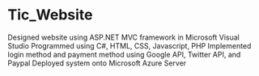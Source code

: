 # Tic_Website
Designed website using ASP.NET MVC framework in Microsoft Visual Studio
Programmed using C#, HTML, CSS, Javascript, PHP
Implemented login method and payment method using Google API, Twitter API, and Paypal
Deployed system onto Microsoft Azure Server
